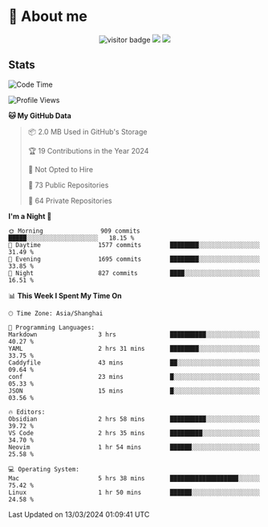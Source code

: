 <!-- ![](https://youpai.roccoshi.top/img/20200804214216.png) -->

# 🧐 About me
 
<p align="center">
<img src="https://visitor-badge.laobi.icu/badge?page_id=Lincest.Lincest&title=hits" alt="visitor badge"/>
<a href="mailto:imroccoshi@gmail.com"><img src="https://img.shields.io/badge/gmail-imroccoshi%40gmail.com-red"></a>
<a href="https://blog.roccoshi.top"><img src="https://img.shields.io/badge/blog-roccoshi-green"></a>
</p>

## Stats

<!--START_SECTION:waka-->
![Code Time](http://img.shields.io/badge/Code%20Time-1%2C006%20hrs%2011%20mins-blue)

![Profile Views](http://img.shields.io/badge/Profile%20Views-1-blue)

**🐱 My GitHub Data** 

> 📦 2.0 MB Used in GitHub's Storage 
 > 
> 🏆 19 Contributions in the Year 2024
 > 
> 🚫 Not Opted to Hire
 > 
> 📜 73 Public Repositories 
 > 
> 🔑 64 Private Repositories 
 > 
**I'm a Night 🦉** 

```text
🌞 Morning                909 commits         █████░░░░░░░░░░░░░░░░░░░░   18.15 % 
🌆 Daytime                1577 commits        ████████░░░░░░░░░░░░░░░░░   31.49 % 
🌃 Evening                1695 commits        ████████░░░░░░░░░░░░░░░░░   33.85 % 
🌙 Night                  827 commits         ████░░░░░░░░░░░░░░░░░░░░░   16.51 % 
```


📊 **This Week I Spent My Time On** 

```text
🕑︎ Time Zone: Asia/Shanghai

💬 Programming Languages: 
Markdown                 3 hrs               ██████████░░░░░░░░░░░░░░░   40.27 % 
YAML                     2 hrs 31 mins       ████████░░░░░░░░░░░░░░░░░   33.75 % 
Caddyfile                43 mins             ██░░░░░░░░░░░░░░░░░░░░░░░   09.64 % 
conf                     23 mins             █░░░░░░░░░░░░░░░░░░░░░░░░   05.33 % 
JSON                     15 mins             █░░░░░░░░░░░░░░░░░░░░░░░░   03.56 % 

🔥 Editors: 
Obsidian                 2 hrs 58 mins       ██████████░░░░░░░░░░░░░░░   39.72 % 
VS Code                  2 hrs 35 mins       █████████░░░░░░░░░░░░░░░░   34.70 % 
Neovim                   1 hr 54 mins        ██████░░░░░░░░░░░░░░░░░░░   25.58 % 

💻 Operating System: 
Mac                      5 hrs 38 mins       ███████████████████░░░░░░   75.42 % 
Linux                    1 hr 50 mins        ██████░░░░░░░░░░░░░░░░░░░   24.58 % 
```


 Last Updated on 13/03/2024 01:09:41 UTC
<!--END_SECTION:waka-->


